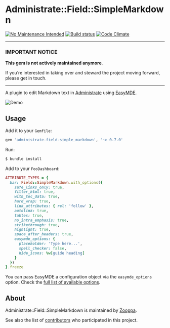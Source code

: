 # Administrate::Field::SimpleMarkdown

[![No Maintenance Intended](https://unmaintained.tech/badge.svg)](https://unmaintained.tech/) [![Build status](https://github.com/zooppa/administrate-field-simple_markdown/actions/workflows/build.yml/badge.svg)](https://github.com/zooppa/administrate-field-simple_markdown/actions/workflows/build.yml)
[![Code Climate](https://codeclimate.com/github/zooppa/administrate-field-simple_markdown/badges/gpa.svg)](https://codeclimate.com/github/zooppa/administrate-field-simple_markdown)

---

### IMPORTANT NOTICE

**This gem is not actively maintained anymore**.

If you’re interested in taking over and steward the project moving forward, please get in touch.

---

A plugin to edit Markdown text in [Administrate] using [EasyMDE].

![Demo](https://raw.githubusercontent.com/zooppa/administrate-field-simple_markdown/master/demo.gif)

## Usage

Add it to your `Gemfile`:

```ruby
gem 'administrate-field-simple_markdown', '~> 0.7.0'
```

Run:

```bash
$ bundle install
```

Add to your `FooDashboard`:

```ruby
ATTRIBUTE_TYPES = {
  bar: Field::SimpleMarkdown.with_options({
    safe_links_only: true,
    filter_html: true,
    with_toc_data: true,
    hard_wrap: true,
    link_attributes: { rel: 'follow' },
    autolink: true,
    tables: true,
    no_intra_emphasis: true,
    strikethrough: true,
    highlight: true,
    space_after_headers: true,
    easymde_options: {
      placeholder: 'Type here...',
      spell_checker: false,
      hide_icons: %w[guide heading]
    }
  })
}.freeze
```

You can pass EasyMDE a configuration object via the `easymde_options` option.
Check the [full list of available options](https://github.com/Ionaru/easy-markdown-editor#options-list).

## About

Administrate::Field::SimpleMarkdown is maintained by [Zooppa].

See also the list of [contributors](https://github.com/zooppa/administrate-field-simple_markdown/contributors) who participated in this project.

[administrate]: https://github.com/thoughtbot/administrate
[easymde]: https://github.com/Ionaru/easy-markdown-editor
[zooppa]: https://www.zooppa.com/
